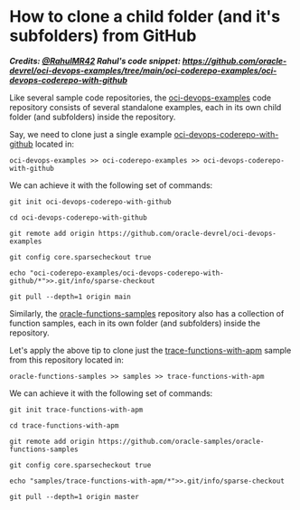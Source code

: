# How to clone a child folder (and it's subfolders) from GitHub

***Credits: [@RahulMR42](https://github.com/RahulMR42) Rahul's code snippet:
https://github.com/oracle-devrel/oci-devops-examples/tree/main/oci-coderepo-examples/oci-devops-coderepo-with-github***


Like several sample code repositories, the [oci-devops-examples](https://github.com/oracle-devrel/oci-devops-examples) code repository consists of several standalone examples, each in its own child folder (and subfolders) inside the repository. 

Say, we need to clone just a single example [oci-devops-coderepo-with-github](https://github.com/oracle-devrel/oci-devops-examples/tree/main/oci-coderepo-examples/oci-devops-coderepo-with-github) located in:
```
oci-devops-examples >> oci-coderepo-examples >> oci-devops-coderepo-with-github
```

We can achieve it with the following set of commands:

``` shell
git init oci-devops-coderepo-with-github

cd oci-devops-coderepo-with-github

git remote add origin https://github.com/oracle-devrel/oci-devops-examples

git config core.sparsecheckout true

echo "oci-coderepo-examples/oci-devops-coderepo-with-github/*">>.git/info/sparse-checkout

git pull --depth=1 origin main
```

Similarly, the [oracle-functions-samples](https://github.com/oracle-samples/oracle-functions-samples) repository also has a collection of function samples, each in its own folder (and subfolders) inside the repository. 

Let's apply the above tip to clone just the [trace-functions-with-apm](https://github.com/oracle-samples/oracle-functions-samples/tree/master/samples/trace-functions-with-apm) sample from this repository located in:

```
oracle-functions-samples >> samples >> trace-functions-with-apm
```

We can achieve it with the following set of commands:

``` shell
git init trace-functions-with-apm

cd trace-functions-with-apm

git remote add origin https://github.com/oracle-samples/oracle-functions-samples

git config core.sparsecheckout true

echo "samples/trace-functions-with-apm/*">>.git/info/sparse-checkout

git pull --depth=1 origin master
```